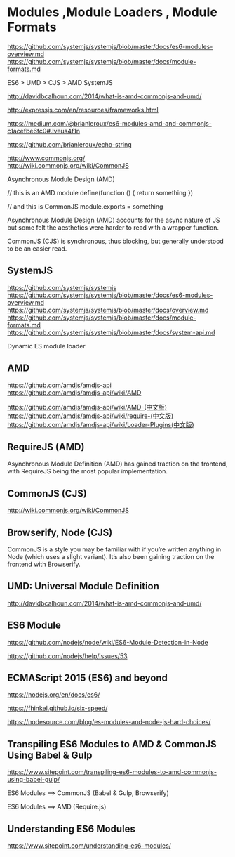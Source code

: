 # Modules ,Module Loaders , Module Formats   

https://github.com/systemjs/systemjs/blob/master/docs/es6-modules-overview.md 
https://github.com/systemjs/systemjs/blob/master/docs/module-formats.md  









ES6 > UMD > CJS > AMD  SystemJS



http://davidbcalhoun.com/2014/what-is-amd-commonjs-and-umd/  



http://expressjs.com/en/resources/frameworks.html

https://medium.com/@brianleroux/es6-modules-amd-and-commonjs-c1acefbe6fc0#.lveus4f1n

https://github.com/brianleroux/echo-string

http://www.commonjs.org/  
http://wiki.commonjs.org/wiki/CommonJS  

Asynchronous Module Design (AMD)


// this is an AMD module
define(function () {
  return something
})

// and this is CommonJS
module.exports = something

Asynchronous Module Design (AMD) accounts for the async nature of JS but some felt the aesthetics were harder to read with a wrapper function.


CommonJS (CJS) is synchronous, thus blocking, but generally understood to be an easier read.





## SystemJS  
https://github.com/systemjs/systemjs  
https://github.com/systemjs/systemjs/blob/master/docs/es6-modules-overview.md  
https://github.com/systemjs/systemjs/blob/master/docs/overview.md  
https://github.com/systemjs/systemjs/blob/master/docs/module-formats.md  
https://github.com/systemjs/systemjs/blob/master/docs/system-api.md  

Dynamic ES module loader  


## AMD  
https://github.com/amdjs/amdjs-api  
https://github.com/amdjs/amdjs-api/wiki/AMD  

https://github.com/amdjs/amdjs-api/wiki/AMD-(中文版)  
https://github.com/amdjs/amdjs-api/wiki/require-(中文版)  
https://github.com/amdjs/amdjs-api/wiki/Loader-Plugins(中文版)  

## RequireJS (AMD)  

Asynchronous Module Definition (AMD) has gained traction on the frontend, with RequireJS being the most popular implementation.  





## CommonJS (CJS)  
http://wiki.commonjs.org/wiki/CommonJS  

## Browserify, Node (CJS)  

CommonJS is a style you may be familiar with if you’re written anything in Node (which uses a slight variant). It’s also been gaining traction on the frontend with Browserify.



## UMD: Universal Module Definition  


http://davidbcalhoun.com/2014/what-is-amd-commonjs-and-umd/ 





## ES6 Module  

https://github.com/nodejs/node/wiki/ES6-Module-Detection-in-Node

https://github.com/nodejs/help/issues/53  

## ECMAScript 2015 (ES6) and beyond  

https://nodejs.org/en/docs/es6/  

https://fhinkel.github.io/six-speed/  

https://nodesource.com/blog/es-modules-and-node-js-hard-choices/  



## Transpiling ES6 Modules to AMD & CommonJS Using Babel & Gulp  

https://www.sitepoint.com/transpiling-es6-modules-to-amd-commonjs-using-babel-gulp/  


ES6 Modules ==> CommonJS (Babel & Gulp, Browserify)  

ES6 Modules ==> AMD (Require.js)   


## Understanding ES6 Modules  


https://www.sitepoint.com/understanding-es6-modules/ 




